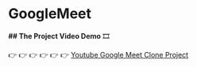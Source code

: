 # GoogleMeet

<b>## The Project Video Demo</b> 🎞

👉 👉 👉 👉 👉 👉 <a href="https://youtu.be/CAuYgEEET5U">Youtube Google Meet Clone Project</a>
